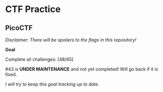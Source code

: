 # CTF Practice

## PicoCTF

*Disclaimer: There will be spoilers to the flags in this repository!*

**Goal**

Complete all challenges: [48/65]

#43 is **UNDER MAINTENANCE** and not yet completed! Will go back if it is fixed.

*I will try to keep this goal tracking up to date.*
